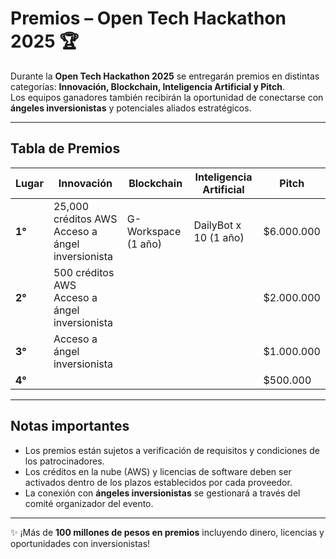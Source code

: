 # Premios – Open Tech Hackathon 2025 🏆

Durante la **Open Tech Hackathon 2025** se entregarán premios en distintas categorías: **Innovación, Blockchain, Inteligencia Artificial y Pitch**.  
Los equipos ganadores también recibirán la oportunidad de conectarse con **ángeles inversionistas** y potenciales aliados estratégicos.

---

## Tabla de Premios

| Lugar | Innovación | Blockchain | Inteligencia Artificial | Pitch |
|-------|------------|------------|--------------------------|-------|
| **1°** | 25,000 créditos AWS<br> Acceso a ángel inversionista | G-Workspace (1 año) | DailyBot x 10 (1 año) | $6.000.000 |
| **2°** | 500 créditos AWS<br> Acceso a ángel inversionista |  |  | $2.000.000 |
| **3°** | Acceso a ángel inversionista | | | $1.000.000 |
| **4°** | | | | $500.000 |

---

## Notas importantes

- Los premios están sujetos a verificación de requisitos y condiciones de los patrocinadores.  
- Los créditos en la nube (AWS) y licencias de software deben ser activados dentro de los plazos establecidos por cada proveedor.  
- La conexión con **ángeles inversionistas** se gestionará a través del comité organizador del evento.  

---

✨ ¡Más de **100 millones de pesos en premios** incluyendo dinero, licencias y oportunidades con inversionistas!  
